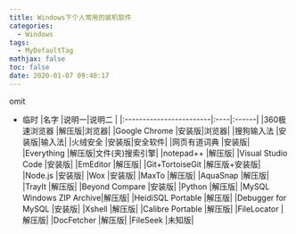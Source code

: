 ```yaml
---
title: Windows下个人常用的装机软件
categories:
  - Windows
tags:
  - MyDefaultTag
mathjax: false
toc: false
date: 2020-01-07 09:40:17
---
```

omit
<!--more-->

* 临时
|名字                     |说明一|说明二 |
|:------------------------|:----|:------|
|360极速浏览器             |解压版|浏览器|
|Google Chrome            |安装版|浏览器|
|搜狗输入法                |安装版|输入法|
|火绒安全                  |安装版|安全软件|
|网页有道词典              |安装版|
|Everything               |解压版|文件(夹)搜索引擎|
|notepad++                |解压版|
|Visual Studio Code       |安装版|
|EmEditor                 |解压版|
|Git+TortoiseGit          |解压版+安装版|
|Node.js                  |安装版|
|Wox                      |安装版|
|MaxTo                    |解压版|
|AquaSnap                 |解压版|
|TrayIt                   |解压版|
|Beyond Compare           |安装版|
|Python                   |解压版|
|MySQL Windows ZIP Archive|解压版|
|HeidiSQL Portable        |解压版|
|Debugger for MySQL       |安装版|
|Xshell                   |解压版|
|Calibre Portable         |解压版|
|FileLocator              |解压版|
|DocFetcher               |解压版|
|FileSeek                 |未知版|
